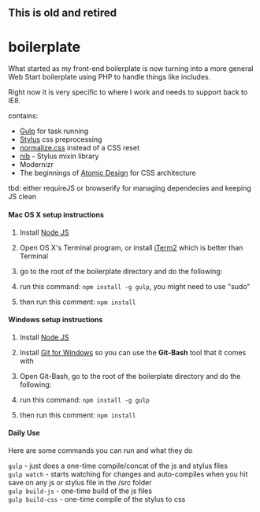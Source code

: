 ## This is old and retired

boilerplate
===========

What started as my front-end boilerplate is now turning into a more general Web Start boilerplate using PHP to handle things like includes.

Right now it is very specific to where I work and needs to support back to IE8.

contains:
 - [Gulp](http://gulpjs.com/) for task running
 - [Stylus](http://learnboost.github.io/stylus/) css preprocessing
 - [normalize.css](http://necolas.github.io/normalize.css/) instead of a CSS reset
 - [nib](http://visionmedia.github.io/nib/) - Stylus mixin library
 - Modernizr
 - The beginnings of [Atomic Design](http://blog.groupbuddies.com/posts/32-our-css-sass-project-architecture-and-styleguide) for CSS architecture  
 

tbd: either requireJS or browserify for managing dependecies and keeping JS clean


#### Mac OS X setup instructions

1. Install [Node JS](http://nodejs.org/)

2. Open OS X's Terminal program, or install [iTerm2](http://www.iterm2.com/#/section/home) which is better than Terminal

3. go to the root of the boilerplate directory and do the following: 

4. run this command: ```npm install -g gulp```, you might need to use "sudo"

5. then run this comment: ```npm install```


#### Windows setup instructions

1. Install [Node JS](http://nodejs.org/)

2. Install [Git for Windows](http://git-scm.com/download/win) so you can use the **Git-Bash** tool that it comes with

3. Open Git-Bash, go to the root of the boilerplate directory and do the following: 

4. run this command: ```npm install -g gulp```

5. then run this comment: ```npm install```


#### Daily Use

Here are some commands you can run and what they do

```gulp```  - just does a one-time compile/concat of the js and stylus files  
```gulp watch``` - starts watching for changes and auto-compiles when you hit save on any js or stylus file in the /src folder  
```gulp build-js``` - one-time build of the js files  
```gulp build-css``` - one-time compile of the stylus to css  